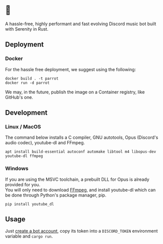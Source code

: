 # 🦜
A hassle-free, highly performant and fast evolving Discord music bot built with Serenity in Rust.

## Deployment

### Docker

For the hassle free deployment, we suggest using the following:

```shell
docker build . -t parrot
docker run -d parrot
```

We may, in the future, publish the image on a Container registry, like GitHub's one.

## Development

### Linux / MacOS
The command below installs a C compiler, GNU autotools, Opus (Discord's audio codec), youtube-dl and FFmpeg.


```shell
apt install build-essential autoconf automake libtool m4 libopus-dev youtube-dl ffmpeg
```

### Windows
If you are using the MSVC toolchain, a prebuilt DLL for Opus is already provided for you.  
You will only need to download [FFmpeg](https://ffmpeg.org/download.html), and install youtube-dl which can be done through Python's package manager, pip.
```shell
pip install youtube_dl
```

## Usage
Just [create a bot account](https://discordpy.readthedocs.io/en/stable/discord.html), copy its token into a `DISCORD_TOKEN` environment variable and `cargo run`.
